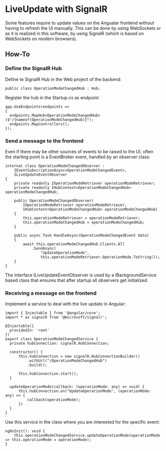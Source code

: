 ﻿# LiveUpdate with SignalR

Some features require to update values on the Angualar frontend without having
to refresh the UI manually. This can be done by using WebSockets or as it is
realized in this software, by using SignalR (which is based on WebSockets on
modern browsers).

## How-To

### Define the SignalR Hub

Define te SignalR Hub in the Web project of the backend:

```
public class OperationModeChangedHub : Hub;
```

Register the hub in the Startup.cs as endpoint:

```
app.UseEndpoints(endpoints =>
{
  endpoints.MapHub<OperationModeChangedHub>($"/{nameof(OperationModeChangedHub)}");
  endpoints.MapControllers();
});
```

### Send a message to the frontend

Even if there may be other sources of events to be raised to the UI, often
the starting point is a EventBroker event, handled by an observer class:

```
internal class OperationModeChangedObserver :
    IEventSubscriptionAsync<OperationModeChangedEvent>,
    ILiveUpdateEventObserver
{
    private readonly IOperationModeRetriever operationModeRetriever;
    private readonly IHubContext<OperationModeChangedHub> operationModeChangedHub;

    public OperationModeChangedObserver(
        IOperationModeRetriever operationModeRetriever,
        IHubContext<OperationModeChangedHub> operationModeChangedHub)
    {
        this.operationModeRetriever = operationModeRetriever;
        this.operationModeChangedHub = operationModeChangedHub;
    }

    public async Task HandleAsync(OperationModeChangedEvent data)
    {
        await this.operationModeChangedHub.Clients.All
            .SendAsync(
                "UpdateOperationMode",
                this.operationModeRetriever.OperationMode.ToString());
    }
}
```

The interface ILiveUpdateEventObserver is used by a IBackgroundService based
class that ensures that after startup all observers get initialized.

### Receiving a message on the frontend

Implement a service to deal with the live update in Angular:

```
import { Injectable } from '@angular/core';
import * as signalR from '@microsoft/signalr';

@Injectable({
  providedIn: 'root'
})
export class OperationModeChangedService {
  private hubConnection: signalR.HubConnection;

  constructor() {
      this.hubConnection = new signalR.HubConnectionBuilder()
          .withUrl("/OperationModeChangedHub")
          .build();

      this.hubConnection.start();
  }

  updateOperationMode(callback: (operationMode: any) => void) {
      this.hubConnection.on("UpdateOperationMode", (operationMode: any) => {
          callback(operationMode);
      })
  }
}
```

Use this service in the class where you are interested for the specific event:

```
ngOnInit(): void {
    this.operationModeChangedService.updateOperationMode(operationMode => this.operationMode = operationMode);
}
```
